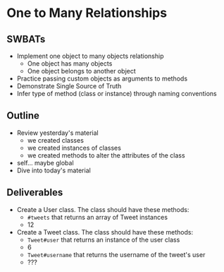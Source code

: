 # One to Many Relationships

## SWBATs

* Implement one object to many objects relationship
  * One object has many objects
  * One object belongs to another object
* Practice passing custom objects as arguments to methods
* Demonstrate Single Source of Truth
* Infer type of method \(class or instance\) through naming conventions

## Outline

* Review yesterday's material
  * we created classes
  * we created instances of classes
  * we created methods to alter the attributes of the class
* self... maybe global
* Dive into today's material

## Deliverables

* Create a User class. The class should have these methods:
  * `#tweets` that returns an array of Tweet instances
  * 12
* Create a Tweet class. The class should have these methods:
  * `Tweet#user` that returns an instance of the user class
  * 6
  * `Tweet#username` that returns the username of the tweet's user
  * ???
